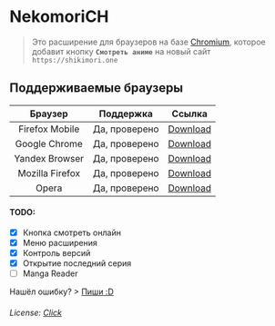 # NekomoriCH
>Это расширение для браузеров на базе [Chromium](https://ru.wikipedia.org/wiki/%D0%91%D1%80%D0%B0%D1%83%D0%B7%D0%B5%D1%80%D1%8B_%D0%BD%D0%B0_%D0%B1%D0%B0%D0%B7%D0%B5_Chromium), которое добавит кнопку **`Смотреть аниме`** на новый сайт `https://shikimori.one`
>

## Поддерживаемые браузеры
Браузер | Поддержка | Ссылка
:-------------: | :-------------: | :-------------:
Firefox Mobile|Да, проверено|[Download](https://addons.mozilla.org/ru/firefox/addon/lakujust/)
Google Chrome|Да, проверено|[Download](https://chrome.google.com/webstore/detail/shikimori-fix/falogbneclkejhpplkgekcaciijgjjpm?hl=ru)
Yandex Browser|Да, проверено|[Download](https://chrome.google.com/webstore/detail/shikimori-fix/falogbneclkejhpplkgekcaciijgjjpm?hl=ru)
Mozilla Firefox|Да, проверено|[Download](https://addons.mozilla.org/ru/firefox/addon/lakujust/)
Opera|Да, проверено|[Download](https://chrome.google.com/webstore/detail/shikimori-fix/falogbneclkejhpplkgekcaciijgjjpm?hl=ru)

#### TODO:
- [x] Кнопка смотреть онлайн
- [x] Меню расширения
- [x] Контроль версий
- [x] Открытие последний серия
- [ ] Manga Reader

Нашёл ошибку? > [Пиши :D](https://vk.cc/a49cZZ)
###### License: [Click](https://raw.githubusercontent.com/LuckyJustCoder/ShikimoriFix/master/LICENSE)
